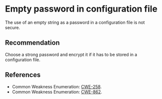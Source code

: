 # Empty password in configuration file
The use of an empty string as a password in a configuration file is not secure.


## Recommendation
Choose a strong password and encrypt it if it has to be stored in a configuration file.


## References
* Common Weakness Enumeration: [CWE-258](https://cwe.mitre.org/data/definitions/258.html).
* Common Weakness Enumeration: [CWE-862](https://cwe.mitre.org/data/definitions/862.html).
